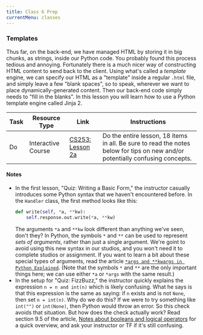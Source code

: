 ```yaml
---
title: Class 6 Prep
currentMenu: classes
---
```


### Templates

Thus far, on the back-end, we have managed HTML by storing it in big chunks, as strings, inside our Python code. You probably found this process tedious and annoying. Fortunately there is a much nicer way of constructing HTML content to send back to the client. Using what's called a *template* engine, we can specify our HTML as a "template" inside a regular `.html` file, and simply leave a few "blank spaces", so to speak, wherever we want to place dynamically-generated content. Then our back-end code simply needs to "fill in the blanks". In this lesson you will learn how to use a Python template engine called Jinja 2.

Task | Resource Type | Link | Instructions
|----|---------------|------|-------------|
Do | Interactive Course | [CS253: Lesson 2a][lesson-2a] | Do the entire lesson, 18 items in all. Be sure to read the notes below for tips on new and/or potentially confusing concepts.

#### Notes
* In the first lesson, "Quiz: Writing a Basic Form," the instructor casually introduces some Python syntax that we haven't encountered before. In the `Handler` class, the first method looks like this:
    ```python
    def write(self, *a, **kw):
        self.response.out.write(*a, **kw)
    ```
    The arguments `*a` and `**kw` look different than anything we've seen, don't they? In Python, the symbols `*` and `**` can be used to represent *sets of arguments*, rather than just a single argument. We're goint to avoid using this new syntax in our studios, and you won't need it to complete studios or assignment. If you want to learn a bit about these special types of arguments, read the article [`*args and **kwargs in Python Explained`][python-args]. (Note that the symbols `*` and `**` are the only important things here; we can use either `*a` or `*args` with the same result.)
* In the setup for "Quiz: FizzBuzz," the instructor quickly explains the expression `n = n and int(n)` which is likely confusing. What he says is that this expression is the same as saying: if `n` exists and is not `None`, then set `n = int(n)`. Why do we do this? If we were to try something like `int("")` or `int(None)`, then Python would throw an error. So this check avoids that situation. But how does the check actually work? Read section 9.5 of the article, [Notes about booleans and logical operators][boolean-evaluation] for a quick overview, and ask your instructor or TF if it's still confusing.

[lesson-2a]: https://classroom.udacity.com/courses/cs253/lessons/48538421/concepts/487274210923#
[python-args]: https://pythontips.com/2013/08/04/args-and-kwargs-in-python-explained/
[boolean-evaluation]: http://www.thomas-cokelaer.info/tutorials/python/boolean.html
